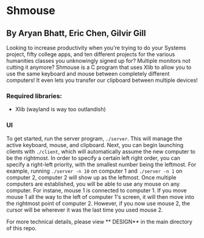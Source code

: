 # Shmouse
## By Aryan Bhatt, Eric Chen, Gilvir Gill

Looking to increase productivity when you're trying to do your Systems project, fifty college apps, and ten different projects for the various humanities classes you unknowingly signed up for? Multiple monitors not cutting it anymore? Shmouse is a C program that uses Xlib to allow you to use the same keyboard and mouse between completely different computers! It even lets you transfer our clipboard between multiple devices! 
### Required libraries:
* Xlib (wayland is way too outlandish)
### UI
To get started, run the server program, `./server`. This will manage the active keyboard, mouse, and clipboard. Next, you can begin launching clients with `./client`, which will automatically assume the new computer to be the rightmost. In order to specify a certain left right order, you can specify a right-left priority, with the smallest number being the leftmost. For example, running `./server -n 10` on computer 1 and `./server -n 1` on computer 2, computer 2 will show up as the leftmost. Once multiple computers are established, you will be able to use any mouse on any computer. For instane, mouse 1 is connected to computer 1. If you move mouse 1 all the way to the left of computer 1's screen, it will then move into the rightmost point of computer 2. However, if you now use mouse 2, the cursor will be wherever it was the last time you used mouse 2. 


For more technical details, please view ** DESIGN** in the main directory of this repo.
